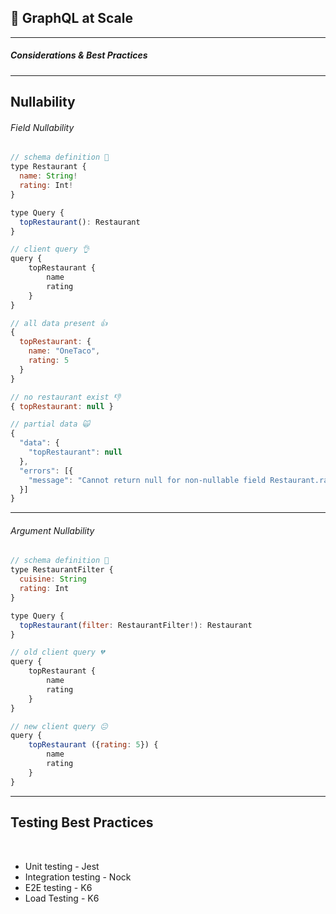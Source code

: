<!-- section-title: GraphQL at Scale -->

##  🚀 GraphQL at Scale

---

##### _Considerations & Best Practices_

---

## Nullability

###### _Field Nullability_

<!-- block-start: grid -->
<!-- block-start: column -->
```javascript
// schema definition 🤝
type Restaurant {
  name: String!
  rating: Int!
}

type Query {
  topRestaurant(): Restaurant
}
```
<!-- block-end -->
<!-- block-start: column -->
```javascript
// client query 👌
query {
    topRestaurant {
        name
        rating
    }
}
```
<!-- block-end -->
<!-- block-end -->

<!-- block-start: grid -->
<!-- block-start: column -->
```javascript
// all data present 👍
{
  topRestaurant: {
    name: "OneTaco",
    rating: 5
  }
}
```
<!-- block-end -->
<!-- block-start: column -->
```javascript
// no restaurant exist 👎
{ topRestaurant: null }
```
<!-- block-end -->
<!-- block-start: column -->
```javascript
// partial data 🙀
{
  "data": {
    "topRestaurant": null
  },
  "errors": [{
    "message": "Cannot return null for non-nullable field Restaurant.rating."
  }]
} 
```
<!-- block-end -->
<!-- block-end -->

---

###### _Argument Nullability_

<!-- block-start: grid -->
<!-- block-start: column -->
```javascript
// schema definition 🤝
type RestaurantFilter {
  cuisine: String
  rating: Int
}

type Query {
  topRestaurant(filter: RestaurantFilter!): Restaurant
}
```
<!-- block-end -->
<!-- block-start: column -->
```javascript
// old client query 💔
query {
    topRestaurant {
        name
        rating
    }
}
```
<!-- block-end -->
<!-- block-end -->

```javascript
// new client query 😐
query {
    topRestaurant ({rating: 5}) {
        name
        rating
    }
}
```

---

## Testing Best Practices
<div> 
    <br />
    <ul> 
        <li>
            <h7> Unit testing - Jest </h7>
        </li>
        <li>
            <h7> Integration testing - Nock </h7>
        </li>
        <li>
            <h7> E2E testing - K6</h7>
        </li>
        <li>
            <h7> Load Testing - K6 </h7>
        </li>
    </ul>
    <br />
</div>
<br />
